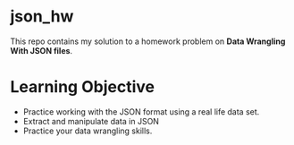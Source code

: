 # json_hw
This repo contains my solution to a homework problem on **Data Wrangling With JSON files**.

# Learning Objective

- Practice  working with the JSON format using a real life data set.
- Extract and manipulate data in JSON
- Practice your data wrangling skills.
